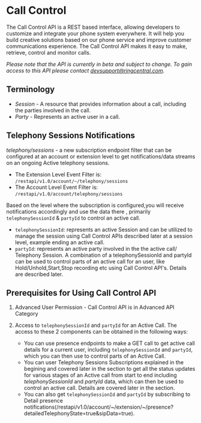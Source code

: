 # Call Control

The Call Control API is a REST based interface, allowing developers to customize and integrate your phone system everywhere. It will help you build creative solutions based on our phone service and improve customer communications experience. The Call Control API makes it easy to make, retrieve, control and monitor calls.

*Please note that the API is currently in beta and subject to change. To gain access to this API please contact devsupport@ringcentral.com.*

## Terminology

* *Session* - A resource that provides information about a call, including the parties involved in the call.
* *Party*  - Represents an active user in a call.

## Telephony Sessions Notifications

*telephony/sessions* - a new subscription endpoint filter that can be configured at an account or extension level to get notifications/data streams on an ongoing Active telephony sessions. 

* The Extension Level Event Filter is: `/restapi/v1.0/account/~/telephony/sessions`
* The Account Level Event Filter is: `/restapi/v1.0/account/telephony/sessions`

Based on the level where the subscription is configured,you will receive notifications accordingly and use the data there , primarily `telephonySessionId` & `partyId` to control an active call. 

* `telephonySessionId`: represents an active Session and can be utilized to manage the session using Call Control APIs described later at a session level, example ending an active call.
* `partyId`: represents an active party involved in the the active call/ Telephony Session. A combination of a telephonySessionId and partyId can be used to control parts of an active call for an user, like Hold/Unhold,Start,Stop recording etc using Call Control API's. Details are described later.

## Prerequisites for Using Call Control API
                                             
1. Advanced User Permission - Call Control API is in Advanced API Category
2. Access to `telephonySessionId` and `partyId` for an Active Call. The access to these 2 components can be obtained in the following ways:

    * You can use presence endpoints to make a GET call to get active call details for a current user, including `telephonySessionId` and `partyId`, which you can then use to control parts of an Active Call.
    * You can user Telephony Sessions Subscriptions explained in the begining and covered later in the section to get all the status updates for various stages of an Active call from start to end including *telephonySessionId* and *partyId* data, which can then be used to control an active call. Details are covered later in the section.
    * You can also get `telephonySessionId` and `partyId`  by subscribing to Detail presence notifications(/restapi/v1.0/account/~/extension/~/presence?detailedTelephonyState=true&sipData=true).


